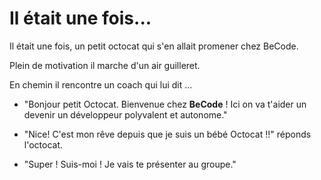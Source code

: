 # Il était une fois...
Il était une fois, un petit octocat qui s'en allait promener chez BeCode.

Plein de motivation il marche d'un air guilleret.

En chemin il rencontre un coach qui lui dit ...

* "Bonjour petit Octocat. Bienvenue chez **BeCode** !
Ici on va t'aider un devenir un développeur polyvalent et autonome."

* "Nice! C'est mon rêve depuis que je suis un bébé Octocat !!" réponds l'octocat.

* "Super ! Suis-moi ! Je vais te présenter au groupe."
